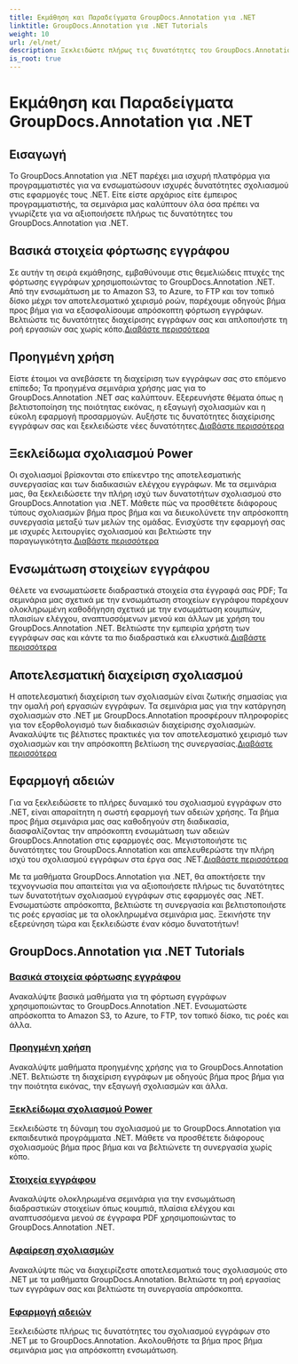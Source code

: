 ```yaml
---
title: Εκμάθηση και Παραδείγματα GroupDocs.Annotation για .NET
linktitle: GroupDocs.Annotation για .NET Tutorials
weight: 10
url: /el/net/
description: Ξεκλειδώστε πλήρως τις δυνατότητες του GroupDocs.Annotation για .NET με τα σεμινάρια μας. Ενσωματώστε απρόσκοπτα, βελτιώστε τη συνεργασία και βελτιστοποιήστε τις ροές εργασίας.
is_root: true
---
```


# Εκμάθηση και Παραδείγματα GroupDocs.Annotation για .NET

## Εισαγωγή

Το GroupDocs.Annotation για .NET παρέχει μια ισχυρή πλατφόρμα για προγραμματιστές για να ενσωματώσουν ισχυρές δυνατότητες σχολιασμού στις εφαρμογές τους .NET. Είτε είστε αρχάριος είτε έμπειρος προγραμματιστής, τα σεμινάρια μας καλύπτουν όλα όσα πρέπει να γνωρίζετε για να αξιοποιήσετε πλήρως τις δυνατότητες του GroupDocs.Annotation για .NET.

## Βασικά στοιχεία φόρτωσης εγγράφου
 Σε αυτήν τη σειρά εκμάθησης, εμβαθύνουμε στις θεμελιώδεις πτυχές της φόρτωσης εγγράφων χρησιμοποιώντας το GroupDocs.Annotation .NET. Από την ενσωμάτωση με το Amazon S3, το Azure, το FTP και τον τοπικό δίσκο μέχρι τον αποτελεσματικό χειρισμό ροών, παρέχουμε οδηγούς βήμα προς βήμα για να εξασφαλίσουμε απρόσκοπτη φόρτωση εγγράφων. Βελτιώστε τις δυνατότητες διαχείρισης εγγράφων σας και απλοποιήστε τη ροή εργασιών σας χωρίς κόπο.[Διαβάστε περισσότερα](./document-loading-essentials/)

## Προηγμένη χρήση
Είστε έτοιμοι να ανεβάσετε τη διαχείριση των εγγράφων σας στο επόμενο επίπεδο; Τα προηγμένα σεμινάρια χρήσης μας για το GroupDocs.Annotation .NET σας καλύπτουν. Εξερευνήστε θέματα όπως η βελτιστοποίηση της ποιότητας εικόνας, η εξαγωγή σχολιασμών και η εύκολη εφαρμογή προσαρμογών. Αυξήστε τις δυνατότητες διαχείρισης εγγράφων σας και ξεκλειδώστε νέες δυνατότητες.[Διαβάστε περισσότερα](./advanced-usage/)

## Ξεκλείδωμα σχολιασμού Power
 Οι σχολιασμοί βρίσκονται στο επίκεντρο της αποτελεσματικής συνεργασίας και των διαδικασιών ελέγχου εγγράφων. Με τα σεμινάρια μας, θα ξεκλειδώσετε την πλήρη ισχύ των δυνατοτήτων σχολιασμού στο GroupDocs.Annotation για .NET. Μάθετε πώς να προσθέτετε διάφορους τύπους σχολιασμών βήμα προς βήμα και να διευκολύνετε την απρόσκοπτη συνεργασία μεταξύ των μελών της ομάδας. Ενισχύστε την εφαρμογή σας με ισχυρές λειτουργίες σχολιασμού και βελτιώστε την παραγωγικότητα.[Διαβάστε περισσότερα](./unlocking-annotation-power/)

## Ενσωμάτωση στοιχείων εγγράφου
Θέλετε να ενσωματώσετε διαδραστικά στοιχεία στα έγγραφά σας PDF; Τα σεμινάρια μας σχετικά με την ενσωμάτωση στοιχείων εγγράφου παρέχουν ολοκληρωμένη καθοδήγηση σχετικά με την ενσωμάτωση κουμπιών, πλαισίων ελέγχου, αναπτυσσόμενων μενού και άλλων με χρήση του GroupDocs.Annotation .NET. Βελτιώστε την εμπειρία χρήστη των εγγράφων σας και κάντε τα πιο διαδραστικά και ελκυστικά.[Διαβάστε περισσότερα](./document-components/)

## Αποτελεσματική διαχείριση σχολιασμού
 Η αποτελεσματική διαχείριση των σχολιασμών είναι ζωτικής σημασίας για την ομαλή ροή εργασιών εγγράφων. Τα σεμινάρια μας για την κατάργηση σχολιασμών στο .NET με GroupDocs.Annotation προσφέρουν πληροφορίες για τον εξορθολογισμό των διαδικασιών διαχείρισης σχολιασμών. Ανακαλύψτε τις βέλτιστες πρακτικές για τον αποτελεσματικό χειρισμό των σχολιασμών και την απρόσκοπτη βελτίωση της συνεργασίας.[Διαβάστε περισσότερα](./removing-annotations/)

## Εφαρμογή αδειών
Για να ξεκλειδώσετε το πλήρες δυναμικό του σχολιασμού εγγράφων στο .NET, είναι απαραίτητη η σωστή εφαρμογή των αδειών χρήσης. Τα βήμα προς βήμα σεμινάρια μας σας καθοδηγούν στη διαδικασία, διασφαλίζοντας την απρόσκοπτη ενσωμάτωση των αδειών GroupDocs.Annotation στις εφαρμογές σας. Μεγιστοποιήστε τις δυνατότητες του GroupDocs.Annotation και απελευθερώστε την πλήρη ισχύ του σχολιασμού εγγράφων στα έργα σας .NET.[Διαβάστε περισσότερα](./applying-licenses/)

Με τα μαθήματα GroupDocs.Annotation για .NET, θα αποκτήσετε την τεχνογνωσία που απαιτείται για να αξιοποιήσετε πλήρως τις δυνατότητες των δυνατοτήτων σχολιασμού εγγράφων στις εφαρμογές σας .NET. Ενσωματώστε απρόσκοπτα, βελτιώστε τη συνεργασία και βελτιστοποιήστε τις ροές εργασίας με τα ολοκληρωμένα σεμινάρια μας. Ξεκινήστε την εξερεύνηση τώρα και ξεκλειδώστε έναν κόσμο δυνατοτήτων!
## GroupDocs.Annotation για .NET Tutorials
### [Βασικά στοιχεία φόρτωσης εγγράφου](./document-loading-essentials/)
Ανακαλύψτε βασικά μαθήματα για τη φόρτωση εγγράφων χρησιμοποιώντας το GroupDocs.Annotation .NET. Ενσωματώστε απρόσκοπτα το Amazon S3, το Azure, το FTP, τον τοπικό δίσκο, τις ροές και άλλα.
### [Προηγμένη χρήση](./advanced-usage/)
Ανακαλύψτε μαθήματα προηγμένης χρήσης για το GroupDocs.Annotation .NET. Βελτιώστε τη διαχείριση εγγράφων με οδηγούς βήμα προς βήμα για την ποιότητα εικόνας, την εξαγωγή σχολιασμών και άλλα.
### [Ξεκλείδωμα σχολιασμού Power](./unlocking-annotation-power/)
Ξεκλειδώστε τη δύναμη του σχολιασμού με το GroupDocs.Annotation για εκπαιδευτικά προγράμματα .NET. Μάθετε να προσθέτετε διάφορους σχολιασμούς βήμα προς βήμα και να βελτιώνετε τη συνεργασία χωρίς κόπο.
### [Στοιχεία εγγράφου](./document-components/)
Ανακαλύψτε ολοκληρωμένα σεμινάρια για την ενσωμάτωση διαδραστικών στοιχείων όπως κουμπιά, πλαίσια ελέγχου και αναπτυσσόμενα μενού σε έγγραφα PDF χρησιμοποιώντας το GroupDocs.Annotation .NET.
### [Αφαίρεση σχολιασμών](./removing-annotations/)
Ανακαλύψτε πώς να διαχειρίζεστε αποτελεσματικά τους σχολιασμούς στο .NET με τα μαθήματα GroupDocs.Annotation. Βελτιώστε τη ροή εργασίας των εγγράφων σας και βελτιώστε τη συνεργασία απρόσκοπτα.
### [Εφαρμογή αδειών](./applying-licenses/)
Ξεκλειδώστε πλήρως τις δυνατότητες του σχολιασμού εγγράφων στο .NET με το GroupDocs.Annotation. Ακολουθήστε τα βήμα προς βήμα σεμινάρια μας για απρόσκοπτη ενσωμάτωση.